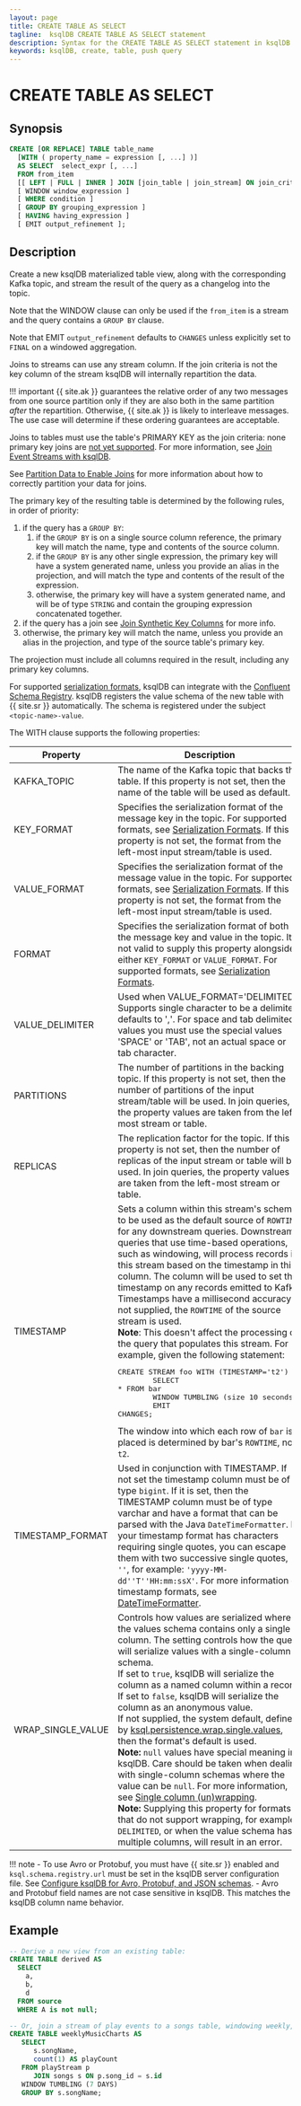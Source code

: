 ```yaml
---
layout: page
title: CREATE TABLE AS SELECT
tagline:  ksqlDB CREATE TABLE AS SELECT statement
description: Syntax for the CREATE TABLE AS SELECT statement in ksqlDB
keywords: ksqlDB, create, table, push query
---
```


CREATE TABLE AS SELECT
======================

Synopsis
--------

```sql
CREATE [OR REPLACE] TABLE table_name
  [WITH ( property_name = expression [, ...] )]
  AS SELECT  select_expr [, ...]
  FROM from_item
  [[ LEFT | FULL | INNER ] JOIN [join_table | join_stream] ON join_criteria]* 
  [ WINDOW window_expression ]
  [ WHERE condition ]
  [ GROUP BY grouping_expression ]
  [ HAVING having_expression ]
  [ EMIT output_refinement ];
```

Description
-----------

Create a new ksqlDB materialized table view, along with the corresponding Kafka topic, and
stream the result of the query as a changelog into the topic.

Note that the WINDOW clause can only be used if the `from_item` is a stream and the query contains
a `GROUP BY` clause.

Note that EMIT `output_refinement` defaults to `CHANGES` unless explicitly set to `FINAL` on a
windowed aggregation.

Joins to streams can use any stream column. If the join criteria is not the key column of the stream
ksqlDB will internally repartition the data. 

!!! important
    {{ site.ak }} guarantees the relative order of any two messages from
    one source partition only if they are also both in the same partition
    *after* the repartition. Otherwise, {{ site.ak }} is likely to interleave
    messages. The use case will determine if these ordering guarantees are
    acceptable.

Joins to tables must use the table's PRIMARY KEY as the join criteria: none primary key joins are 
[not yet supported](https://github.com/confluentinc/ksql/issues/4424).
For more information, see [Join Event Streams with ksqlDB](../joins/join-streams-and-tables.md).

See [Partition Data to Enable Joins](../joins/partition-data.md) for more information about how to
correctly partition your data for joins.

The primary key of the resulting table is determined by the following rules, in order of priority:
 1. if the query has a  `GROUP BY`: 
    1. if the `GROUP BY` is on a single source column reference, the primary key will match the 
       name, type and contents of the source column.
    1. if the `GROUP BY` is any other single expression, the primary key will have a system 
       generated name, unless you provide an alias in the projection, and will match the type and 
       contents of the result of the expression.
    1. otherwise, the primary key will have a system generated name, and will be of type `STRING` 
       and contain the grouping expression concatenated together.
 1. if the query has a join see [Join Synthetic Key Columns](../joins/synthetic-keys) for more info.
 1. otherwise, the primary key will match the name, unless you provide an alias in the projection, 
    and type of the source table's primary key.
 
The projection must include all columns required in the result, including any primary key columns.

For supported [serialization formats](../../developer-guide/serialization.md),
ksqlDB can integrate with the [Confluent Schema Registry](https://docs.confluent.io/current/schema-registry/index.html).
ksqlDB registers the value schema of the new table with {{ site.sr }} automatically. 
The schema is registered under the subject `<topic-name>-value`.

The WITH clause supports the following properties:

|     Property      |                                             Description                                              |
| ----------------- | ---------------------------------------------------------------------------------------------------- |
| KAFKA_TOPIC       | The name of the Kafka topic that backs this table. If this property is not set, then the name of the table will be used as default. |
| KEY_FORMAT        | Specifies the serialization format of the message key in the topic. For supported formats, see [Serialization Formats](../serialization.md#serialization-formats). If this property is not set, the format from the left-most input stream/table is used. |
| VALUE_FORMAT      | Specifies the serialization format of the message value in the topic. For supported formats, see [Serialization Formats](../serialization.md#serialization-formats). If this property is not set, the format from the left-most input stream/table is used. |
| FORMAT            | Specifies the serialization format of both the message key and value in the topic. It is not valid to supply this property alongside either `KEY_FORMAT` or `VALUE_FORMAT`. For supported formats, see [Serialization Formats](../serialization.md#serialization-formats). |
| VALUE_DELIMITER   | Used when VALUE_FORMAT='DELIMITED'. Supports single character to be a delimiter, defaults to ','. For space and tab delimited values you must use the special values 'SPACE' or 'TAB', not an actual space or tab character. |
| PARTITIONS        | The number of partitions in the backing topic. If this property is not set, then the number of partitions of the input stream/table will be used. In join queries, the property values are taken from the left-most stream or table. |
| REPLICAS          | The replication factor for the topic. If this property is not set, then the number of replicas of the input stream or table will be used. In join queries, the property values are taken from the left-most stream or table. |
| TIMESTAMP         | Sets a column within this stream's schema to be used as the default source of `ROWTIME` for any downstream queries. Downstream queries that use time-based operations, such as windowing, will process records in this stream based on the timestamp in this column. The column will be used to set the timestamp on any records emitted to Kafka. Timestamps have a millisecond accuracy. If not supplied, the `ROWTIME` of the source stream is used. <br>**Note**: This doesn't affect the processing of the query that populates this stream. For example, given the following statement:<br><pre>CREATE STREAM foo WITH (TIMESTAMP='t2') AS<br>&#0009;SELECT * FROM bar<br>&#0009;WINDOW TUMBLING (size 10 seconds);<br>&#0009;EMIT CHANGES;</pre>The window into which each row of `bar` is placed is determined by bar's `ROWTIME`, not `t2`. |
| TIMESTAMP_FORMAT  | Used in conjunction with TIMESTAMP. If not set the timestamp column must be of type `bigint`. If it is set, then the TIMESTAMP column must be of type varchar and have a format that can be parsed with the Java `DateTimeFormatter`. If your timestamp format has characters requiring single quotes, you can escape them with two successive single quotes, `''`, for example: `'yyyy-MM-dd''T''HH:mm:ssX'`. For more information on timestamp formats, see [DateTimeFormatter](https://cnfl.io/java-dtf). |
| WRAP_SINGLE_VALUE | Controls how values are serialized where the values schema contains only a single column. The setting controls how the query will serialize values with a single-column schema.<br>If set to `true`, ksqlDB will serialize the column as a named column within a record.<br>If set to `false`, ksqlDB will serialize the column as an anonymous value.<br>If not supplied, the system default, defined by [ksql.persistence.wrap.single.values](../../operate-and-deploy/installation/server-config/config-reference.md#ksqlpersistencewrapsinglevalues), then the format's default is used.<br>**Note:** `null` values have special meaning in ksqlDB. Care should be taken when dealing with single-column schemas where the value can be `null`. For more information, see [Single column (un)wrapping](../serialization.md#single-field-unwrapping).<br>**Note:** Supplying this property for formats that do not support wrapping, for example `DELIMITED`, or when the value schema has multiple columns, will result in an error. |


!!! note
	  - To use Avro or Protobuf, you must have {{ site.sr }} enabled and
    `ksql.schema.registry.url` must be set in the ksqlDB server configuration
    file. See [Configure ksqlDB for Avro, Protobuf, and JSON schemas](../../operate-and-deploy/installation/server-config/avro-schema.md#configure-avro-and-schema-registry-for-ksql).
    - Avro and Protobuf field names are not case sensitive in ksqlDB. This matches the ksqlDB
    column name behavior.

Example
-------

```sql
-- Derive a new view from an existing table:
CREATE TABLE derived AS
  SELECT
    a,
    b,
    d
  FROM source
  WHERE A is not null;

-- Or, join a stream of play events to a songs table, windowing weekly, to create a weekly chart:
CREATE TABLE weeklyMusicCharts AS
   SELECT
      s.songName,
      count(1) AS playCount
   FROM playStream p
      JOIN songs s ON p.song_id = s.id
   WINDOW TUMBLING (7 DAYS)
   GROUP BY s.songName;
```
